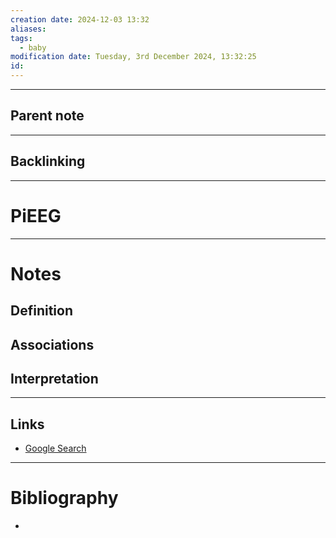 ```yaml
---
creation date: 2024-12-03 13:32
aliases: 
tags:
  - baby
modification date: Tuesday, 3rd December 2024, 13:32:25
id:
---
```

---

## Parent note
---
## Backlinking


---
# PiEEG


---
# Notes

## Definition

## Associations

## Interpretation

---
## Links
- [Google Search](https://www.google.com/search?q=PiEEG)

---
# Bibliography
+ 